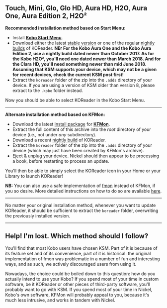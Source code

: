 ## Touch, Mini, Glo, Glo HD, Aura HD, H2O, Aura One, Aura Edition 2, H2O²

__Recommended installation method based on Start Menu:__
- Install [**Kobo Start Menu**](https://www.mobileread.com/forums/showthread.php?t=293804).
- Download either the latest [stable version](https://github.com/koreader/koreader/releases/tag/v2015.11-stable) or one of the regular [nightly builds](https://github.com/koreader/koreader/releases) of KOReader.
**NB: For the Kobo Aura One and the Kobo Aura Edition 2, use a nightly build dated newer than October 2017. As for the Kobo H2O², you'll need one dated newer than March 2018. And for the Clara HD, you'll need something newer than mid June 2018. Assuming that KSM supports your device, which may not be a given for recent devices, check the current KSM post first!**
- Extract the `koreader` folder of the zip into the `.adds` directory of your device. If you are using a version of KSM older than version 8, please extract to the `.kobo` folder instead.

Now you should be able to select KOReader in the Kobo Start Menu.

----

__Alternate installation method based on KFMon:__

- Download the latest [install package](http://www.mobileread.com/forums/showthread.php?t=274231) for [**KFMon**](https://github.com/NiLuJe/kfmon).
- Extract the full content of this archive into the *root* directory of your device (i.e., not under *any* subdirectory).
- Download a recent [nightly build](https://github.com/koreader/koreader/releases) of KOReader.
- Extract the `koreader` folder of the zip into the `.adds` directory of your device (which may just have been created by KFMon's archive).
- Eject & unplug your device. Nickel should then appear to be processing a book, before restarting to process an update.

You'll then be able to simply select the KOReader icon in your Home or your Library to launch KOReader!

**NB:** You can also use a safe implementation of [fmon](https://github.com/baskerville/fmon) instead of KFMon, if you so desire. More detailed instructions on how to do so are available [here](https://github.com/koreader/koreader/blob/master/platform/kobo/fmon/README.txt#L12).

----

No matter your original installation method, whenever you want to update KOReader, it should be sufficient to extract the `koreader` folder, overwriting the previously installed version.

----

## Help! I'm lost. Which method should I follow?

You'll find that most Kobo users have chosen KSM. Part of it is because of its feature set and of its convenience, part of it is historical: the original implementation of fmon was problematic in a number of fun and interesting ways, and as such, we actively discouraged users from using it.

Nowadays, the choice could be boiled down to this question: how do you actually intend to use your Kobo?
If you spend most of your time in custom software, be it KOReader or other pieces of third-party software, you'll probably want to go with KSM.
If you spend most of your time in Nickel, Kobo's own software, KFMon will probably appeal to you, because it's much less intrusive, and works in tandem with Nickel.